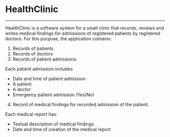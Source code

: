 # HealthClinic
-------------------------
HealthClinic is a software system for a small clinic that records, reviews and writes medical findings for admissions of registered patients by registered doctors.
For this purpose, the application contains:
1. Records of patients
2. Records of doctors
3. Records of patient admissions. 

Each patient admission includes:
- Date and time of patient admission
- A patient
- A doctor
- Emergency patient admission (Yes/No)
4. Record of medical findings for recorded admission of the patient. 

Each medical report has:
- Textual description of medical findings
- Date and time of creation of the medical report
